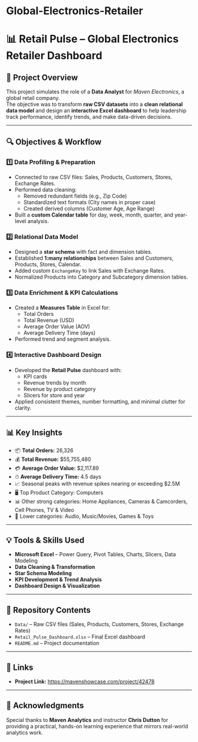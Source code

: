# Global-Electronics-Retailer

# 📊 Retail Pulse – Global Electronics Retailer Dashboard

## 📖 Project Overview
This project simulates the role of a **Data Analyst** for *Maven Electronics*, a global retail company.  
The objective was to transform **raw CSV datasets** into a **clean relational data model** and design an **interactive Excel dashboard** to help leadership track performance, identify trends, and make data-driven decisions.

---

## 🔍 Objectives & Workflow

### 1️⃣ Data Profiling & Preparation
- Connected to raw CSV files: Sales, Products, Customers, Stores, Exchange Rates.
- Performed data cleaning:
  - Removed redundant fields (e.g., Zip Code)
  - Standardized text formats (City names in proper case)
  - Created derived columns (Customer Age, Age Range)
- Built a **custom Calendar table** for day, week, month, quarter, and year-level analysis.

### 2️⃣ Relational Data Model
- Designed a **star schema** with fact and dimension tables.
- Established **1:many relationships** between Sales and Customers, Products, Stores, Calendar.
- Added custom `ExchangeKey` to link Sales with Exchange Rates.
- Normalized Products into Category and Subcategory dimension tables.

### 3️⃣ Data Enrichment & KPI Calculations
- Created a **Measures Table** in Excel for:
  - Total Orders
  - Total Revenue (USD)
  - Average Order Value (AOV)
  - Average Delivery Time (days)
- Performed trend and segment analysis.

### 4️⃣ Interactive Dashboard Design
- Developed the **Retail Pulse** dashboard with:
  - KPI cards
  - Revenue trends by month
  - Revenue by product category
  - Slicers for store and year
- Applied consistent themes, number formatting, and minimal clutter for clarity.

---

## 📊 Key Insights
- 📦 **Total Orders:** 26,326  
- 💰 **Total Revenue:** $55,755,480  
- 💳 **Average Order Value:** $2,117.89  
- ⏱ **Average Delivery Time:** 4.5 days  
- 📈 Seasonal peaks with revenue spikes nearing or exceeding $2.5M  
- 🖥 Top Product Category: Computers  
- 📊 Other strong categories: Home Appliances, Cameras & Camcorders, Cell Phones, TV & Video  
- 🎯 Lower categories: Audio, Music/Movies, Games & Toys  

---

## 💡 Tools & Skills Used
- **Microsoft Excel** – Power Query, Pivot Tables, Charts, Slicers, Data Modeling
- **Data Cleaning & Transformation**
- **Star Schema Modeling**
- **KPI Development & Trend Analysis**
- **Dashboard Design & Visualization**

---

## 📂 Repository Contents
- `Data/` – Raw CSV files (Sales, Products, Customers, Stores, Exchange Rates)
- `Retail_Pulse_Dashboard.xlsx` – Final Excel dashboard
- `README.md` – Project documentation

---

## 🔗 Links
- **Project Link:** https://mavenshowcase.com/project/42478  

---

## 🙏 Acknowledgments
Special thanks to **Maven Analytics** and instructor **Chris Dutton** for providing a practical, hands-on learning experience that mirrors real-world analytics work.

